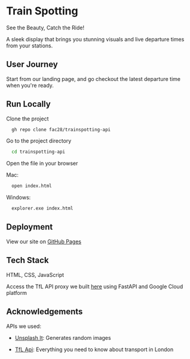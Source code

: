 # Train Spotting

See the Beauty, Catch the Ride!

A sleek display that brings you stunning visuals and live departure times from your stations.

## User Journey

Start from our landing page, and go checkout the latest departure time when you're ready.


## Run Locally

Clone the project

```bash
  gh repo clone fac28/trainspotting-api
```

Go to the project directory

```bash
  cd trainspotting-api
```

Open the file in your browser
<br>

Mac:

```bash
  open index.html
```

Windows:

```bash
  explorer.exe index.html
```


## Deployment

View our site on [GitHub Pages](https://fac28.github.io/api/)

## Tech Stack

HTML, CSS, JavaScript

Access the TfL API proxy we built [here](https://tfl-irbcjbnqca-og.a.run.app/search) using FastAPI and Google Cloud platform


## Acknowledgements

APIs we used:

- [Unsplash It](https://picsum.photos/): Generates random images

- [TfL Api](https://api-portal.tfl.gov.uk/): Everything you need to know about transport in London
